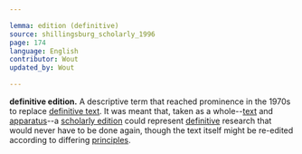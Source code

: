 ```yaml
---

lemma: edition (definitive)
source: shillingsburg_scholarly_1996
page: 174
language: English
contributor: Wout
updated_by: Wout

---
```


**definitive edition.** A descriptive term that reached prominence in the 1970s to replace [definitive text](textDefinitive.html). It was meant that, taken as a whole--[text](text.html) and [apparatus](apparatus.html)--a [scholarly edition](editionScholarly.html) could represent [definitive](definitive.html) research that would never have to be done again, though the text itself might be re-edited according to differing [principles](editorialPrinciples.html).

